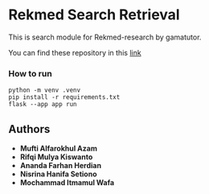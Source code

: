 # Rekmed Search Retrieval

This is search module for Rekmed-research by gamatutor.

You can find these repository in this [link](https://github.com/Rifqi2000/rekmed-research)

### How to run
```
python -m venv .venv
pip install -r requirements.txt
flask --app app run  
```

## Authors

  - **Mufti Alfarokhul Azam**
  - **Rifqi Mulya Kiswanto**
  - **Ananda Farhan Herdian**
  - **Nisrina Hanifa Setiono**
  - **Mochammad Itmamul Wafa**